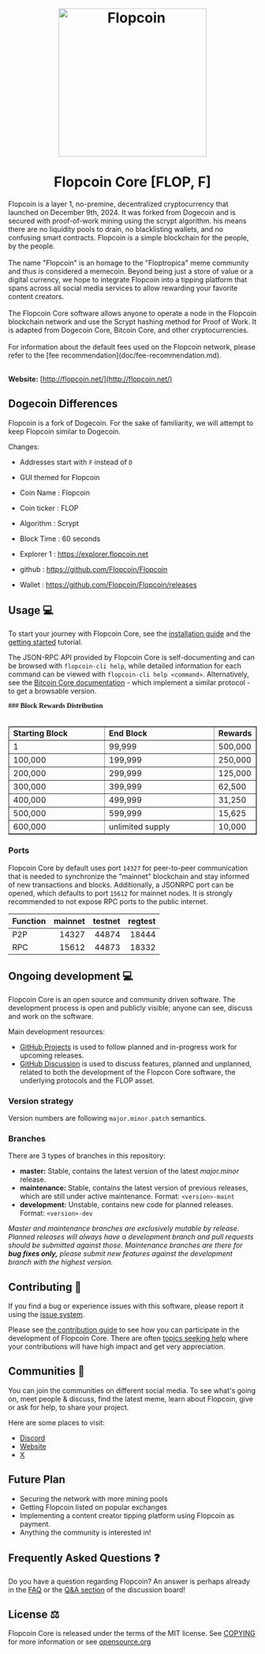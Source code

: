 <h1 align="center">
<img src="https://i.imgur.com/h0hD7dD.png" alt="Flopcoin" width="300"/>
<br/><br/>
Flopcoin Core [FLOP, F]
</h1>
Flopcoin is a layer 1, no-premine, decentralized cryptocurrency that launched on December 9th, 2024. It was forked from Dogecoin and is secured with proof-of-work mining using the scrypt algorithm. his means there are no liquidity pools to drain, no blacklisting wallets, and no confusing smart contracts. Flopcoin is a simple blockchain for the people, by the people.
<br/><br/>
The name "Flopcoin" is an homage to the "Floptropica" meme community and thus is considered a memecoin. Beyond being just a store of value or a digital currency, we hope to integrate Flopcoin into a tipping platform that spans across all social media services to allow rewarding your favorite content creators.
<br/><br/>
The Flopcoin Core software allows anyone to operate a node in the Flopcoin blockchain network and use the Scrypt hashing method for Proof of Work. It is adapted from Dogecoin Core, Bitcoin Core, and other cryptocurrencies.
<br/><br/>
For information about the default fees used on the Flopcoin network, please
refer to the [fee recommendation](doc/fee-recommendation.md).
<br/><br/>

**Website:** [http://flopcoin.net/](http://flopcoin.net/)

## Dogecoin Differences

Flopcoin is a fork of Dogecoin. For the sake of familiarity, we will attempt to keep Flopcoin similar to Dogecoin.

Changes:

* Addresses start with `F` instead of `D`
* GUI themed for Flopcoin

* Coin Name    : Flopcoin
* Coin ticker  : FLOP
* Algorithm    : Scrypt
* Block Time   : 60 seconds
* Explorer 1   : https://explorer.flopcoin.net
* github       : https://github.com/Flopcoin/Flopcoin
* Wallet       : https://github.com/Flopcoin/Flopcoin/releases


## Usage 💻

To start your journey with Flopcoin Core, see the [installation guide](INSTALL.md) and the [getting started](doc/getting-started.md) tutorial.

The JSON-RPC API provided by Flopcoin Core is self-documenting and can be browsed with `flopcoin-cli help`, while detailed information for each command can be viewed with `flopcoin-cli help <command>`. Alternatively, see the [Bitcoin Core documentation](https://developer.bitcoin.org/reference/rpc/) - which implement a similar protocol - to get a browsable version.



<font face="Verdana"><b>### Block Rewards Distribution</b></font><br>
&nbsp;</p>
<table border="1" width="46%">
	<tr>
		<td width="230"><b>Starting Block</b></td>
		<td width="270"><b>End Block</b></td>
		<td><b>Rewards</b></td>
	</tr>
	<tr>
		<td width="230">1</td>
		<td width="270">99,999</td>
		<td>500,000</td>
	</tr>
	<tr>
		<td width="230">100,000</td>
		<td width="270">199,999</td>
		<td>250,000</td>
	</tr>
	<tr>
		<td width="230">200,000</td>
		<td width="270">299,999</td>
		<td>125,000</td>
	</tr>
	<tr>
		<td width="230">300,000</td>
		<td width="270">399,999</td>
		<td>62,500</td>
	</tr>
	<tr>
		<td width="230">400,000</td>
		<td width="270">499,999</td>
		<td>31,250</td>
	</tr>
	<tr>
		<td width="230">500,000</td>
		<td width="270">599,999</td>
		<td>15,625</td>
	</tr>
	<tr>
		<td width="230">600,000</td>
		<td width="270">unlimited supply</td>
		<td>10,000</td>
	</tr>
</table>


### Ports

Flopcoin Core by default uses port `14327` for peer-to-peer communication that
is needed to synchronize the "mainnet" blockchain and stay informed of new
transactions and blocks. Additionally, a JSONRPC port can be opened, which
defaults to port `15612` for mainnet nodes. It is strongly recommended to not
expose RPC ports to the public internet.

| Function | mainnet | testnet | regtest |
| :------- | ------: | ------: | ------: |
| P2P      |   14327 |   44874 |   18444 |
| RPC      |   15612 |   44873 |   18332 |

## Ongoing development 💻

Flopcoin Core is an open source and community driven software. The development
process is open and publicly visible; anyone can see, discuss and work on the
software.

Main development resources:

* [GitHub Projects](https://github.com/Flopcoin/Flopcoin/projects) is used to
  follow planned and in-progress work for upcoming releases.
* [GitHub Discussion](https://github.com/Flopcoin/Flopcoin/discussions) is used
  to discuss features, planned and unplanned, related to both the development of
  the Flopcon Core software, the underlying protocols and the FLOP asset.


### Version strategy
Version numbers are following ```major.minor.patch``` semantics.

### Branches
There are 3 types of branches in this repository:

- **master:** Stable, contains the latest version of the latest *major.minor* release.
- **maintenance:** Stable, contains the latest version of previous releases, which are still under active maintenance. Format: ```<version>-maint```
- **development:** Unstable, contains new code for planned releases. Format: ```<version>-dev```

*Master and maintenance branches are exclusively mutable by release. Planned*
*releases will always have a development branch and pull requests should be*
*submitted against those. Maintenance branches are there for **bug fixes only,***
*please submit new features against the development branch with the highest version.*

## Contributing 🤝

If you find a bug or experience issues with this software, please report it
using the [issue system](https://github.com/Flopcoin/Flopcoin/issues).

Please see [the contribution guide](CONTRIBUTING.md) to see how you can
participate in the development of Flopcoin Core. There are often
[topics seeking help](https://github.com/Flopcoin/Flopcoin/labels/help%20wanted)
where your contributions will have high impact and get very appreciation.

## Communities 🐸

You can join the communities on different social media.
To see what's going on, meet people & discuss, find the latest meme, learn
about Flopcoin, give or ask for help, to share your project.

Here are some places to visit:


* [Discord](https://discord.gg/8qJqXQaczJ)
* [Website](http://flopcoin.net/)
* [X](https://x.com/flopcoin_dev)

## Future Plan

- Securing the network with more mining pools
- Getting Flopcoin listed on popular exchanges
- Implementing a content creator tipping platform using Flopcoin as payment.
- Anything the community is interested in!

## Frequently Asked Questions ❓

Do you have a question regarding Flopcoin? An answer is perhaps already in the [FAQ](doc/FAQ.md) or the [Q&A section](https://github.com/Flopcoin/Flopcoin/discussions/categories/q-a) of the discussion board!

## License ⚖️
Flopcoin Core is released under the terms of the MIT license. See
[COPYING](COPYING) for more information or see
[opensource.org](https://opensource.org/licenses/MIT)
